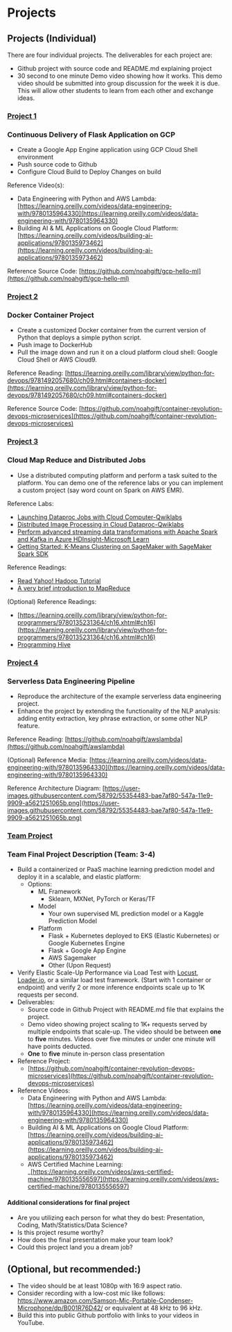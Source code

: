 # Projects
## Projects (Individual)

There are four individual projects.  The deliverables for each project are:

*   Github project with source code and README.md explaining project
*   30 second to one minute Demo video showing how it works.  This demo video should be submitted into group discussion for the week it is due.  This will allow other students to learn from each other and exchange ideas.

### [Project 1](#project-1)
### Continuous Delivery of Flask Application on GCP

*   Create a Google App Engine application using GCP Cloud Shell environment
*   Push source code to Github
*   Configure Cloud Build to Deploy Changes on build

Reference Video(s):

*   Data Engineering with Python and AWS Lambda: [https://learning.oreilly.com/videos/data-engineering-with/9780135964330](https://learning.oreilly.com/videos/data-engineering-with/9780135964330)
*   Building AI & ML Applications on Google Cloud Platform: [https://learning.oreilly.com/videos/building-ai-applications/9780135973462](https://learning.oreilly.com/videos/building-ai-applications/9780135973462)

Reference Source Code: [https://github.com/noahgift/gcp-hello-ml](https://github.com/noahgift/gcp-hello-ml)

### [Project 2](#project-2)
### Docker Container Project

*   Create a customized Docker container from the current version of Python that deploys a simple python script.
*   Push image to DockerHub
*   Pull the image down and run it on a cloud platform cloud shell:  Google Cloud Shell or AWS Cloud9.

Reference Reading:  [https://learning.oreilly.com/library/view/python-for-devops/9781492057680/ch09.html#containers-docker](https://learning.oreilly.com/library/view/python-for-devops/9781492057680/ch09.html#containers-docker)

Reference Source Code: [https://github.com/noahgift/container-revolution-devops-microservices](https://github.com/noahgift/container-revolution-devops-microservices)

### [Project 3](#project-3)
### Cloud Map Reduce and Distributed Jobs

* Use a distributed computing platform and perform a task suited to the platform.  You can demo one of the reference labs or you can implement a custom project (say word count on Spark on AWS EMR).

Reference Labs:

* [Launching Dataproc Jobs with Cloud Computer-Qwiklabs](https://www.qwiklabs.com/focuses/3357?catalog_rank=%7B%22rank%22%3A9%2C%22num_filters%22%3A0%2C%22has_search%22%3Atrue%7D&parent=catalog&search_id=4914241)
* [Distributed Image Processing in Cloud Dataproc-Qwiklabs](https://www.qwiklabs.com/focuses/5834?catalog_rank=%7B%22rank%22%3A7%2C%22num_filters%22%3A0%2C%22has_search%22%3Atrue%7D&parent=catalog&search_id=4914974)
* [Perform advanced streaming data transformations with Apache Spark and Kafka in Azure HDInsight-Microsoft Learn](https://docs.microsoft.com/en-us/learn/modules/perform-advanced-streaming-data-transformations-with-spark-kafka/)
* [Getting Started: K-Means Clustering on SageMaker with SageMaker Spark SDK](https://github.com/aws/sagemaker-spark/blob/master/README.md)

Reference Readings:

* [Read Yahoo! Hadoop Tutorial](https://developer.yahoo.com/hadoop/tutorial/)
* [A very brief introduction to MapReduce](https://hci.stanford.edu/courses/cs448g/a2/files/map_reduce_tutorial.pdf)

(Optional) Reference Readings:  

* [https://learning.oreilly.com/library/view/python-for-programmers/9780135231364/ch16.xhtml#ch16](https://learning.oreilly.com/library/view/python-for-programmers/9780135231364/ch16.xhtml#ch16)
* [Programming Hive](https://learning.oreilly.com/library/view/programming-hive/9781449326944/ch01.html)


### [Project 4](#project-4)
### Serverless Data Engineering Pipeline

*   Reproduce the architecture of the example serverless data engineering project.
*   Enhance the project by extending the functionality of the NLP analysis:  adding entity extraction, key phrase extraction, or some other NLP feature.

Reference Reading:  [https://github.com/noahgift/awslambda](https://github.com/noahgift/awslambda)

(Optional) Reference Media:  [https://learning.oreilly.com/videos/data-engineering-with/9780135964330](https://learning.oreilly.com/videos/data-engineering-with/9780135964330)

Reference Architecture Diagram:  [https://user-images.githubusercontent.com/58792/55354483-bae7af80-547a-11e9-9909-a5621251065b.png](https://user-images.githubusercontent.com/58792/55354483-bae7af80-547a-11e9-9909-a5621251065b.png)

### [Team Project](#team-project)
### Team Final Project Description (Team: 3-4)

*   Build a containerized or PaaS machine learning prediction model and deploy it in a scalable, and elastic platform:
    *   Options:
        *   ML Framework
            *   Sklearn, MXNet, PyTorch or Keras/TF
        *   Model
            *   Your own supervised ML prediction model or a Kaggle Prediction Model
        *   Platform
            *   Flask + Kubernetes deployed to EKS (Elastic Kubernetes) or Google Kubernetes Engine
            *   Flask + Google App Engine
            *   AWS Sagemaker
            *   Other (Upon Request)
*   Verify Elastic Scale-Up Performance via Load Test with [Locust](https://locust.io/), [Loader.io](https://loader.io), or a similar load test framework. (Start with 1 container or endpoint) and verify 2 or more inference endpoints scale up to 1K requests per second.
*   Deliverables:
    *   Source code in Github Project with README.md file that explains the project.
    *   Demo video showing project scaling to 1K+ requests served by multiple endpoints that scale-up.   The video should be between **one** to **five** minutes.  Videos over five minutes or under one minute will have points deducted.
    *   **One** to **five** minute in-person class presentation
*   Reference Project:
    *   [https://github.com/noahgift/container-revolution-devops-microservices](https://github.com/noahgift/container-revolution-devops-microservices)
*   Reference Videos:
    *   Data Engineering with Python and AWS Lambda:  [https://learning.oreilly.com/videos/data-engineering-with/9780135964330](https://learning.oreilly.com/videos/data-engineering-with/9780135964330)
    *   Building AI & ML Applications on Google Cloud Platform:  [https://learning.oreilly.com/videos/building-ai-applications/9780135973462](https://learning.oreilly.com/videos/building-ai-applications/9780135973462)
    *   AWS Certified Machine Learning: _[https://learning.oreilly.com/videos/aws-certified-machine/9780135556597](https://learning.oreilly.com/videos/aws-certified-machine/9780135556597)
    
#### Additional considerations for final project

* Are you utilizing each person for what they do best:  Presentation, Coding, Math/Statistics/Data Science?
* Is this project resume worthy?
* How does the final presentation make your team look?
* Could this project land you a dream job?

## (Optional, but recommended:)

* The video should be at least 1080p with 16:9 aspect ratio.
* Consider recording with a  low-cost mic like follows:  https://www.amazon.com/Samson-Mic-Portable-Condenser-Microphone/dp/B001R76D42/ or equivalent at 48 kHz to 96 kHz.
* Build this into public Github portfolio with links to your videos in YouTube.
    

